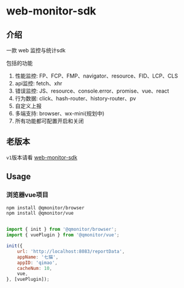 # web-monitor-sdk

## 介绍
一款 web 监控与统计sdk

包括的功能
1. 性能监控: FP、FCP、FMP、navigator、resource、FID、LCP、CLS
2. api监控: fetch、xhr
3. 错误监控: JS、resource、console.error、promise、vue、react
4. 行为数据: click、hash-router、history-router、pv
5. 自定义上报
6. 多端支持: browser、wx-mini(规划中)
7. 所有功能都可配置开启和关闭

## 老版本
`v1`版本请看 [web-monitor-sdk](https://github.com/Little-LittleProgrammer/web-monitor-sdk)

## Usage

### 浏览器vue项目

```bash
npm install @qmonitor/browser
npm install @qmonitor/vue
```

```js

import { init } from '@qmonitor/browser';
import { vuePlugin } from '@qmonitor/vue';

init({
    url: 'http://localhost:8083/reportData',
    appName: '七猫',
    appID: 'qimao',
    cacheNum: 10,
    vue,
}, [vuePlugin]);
```